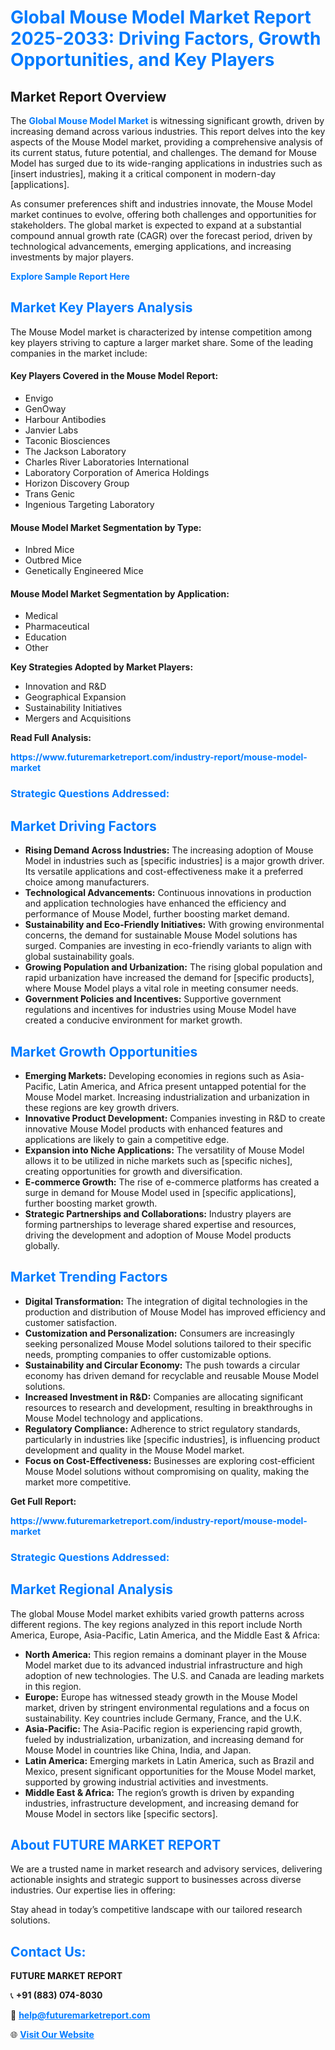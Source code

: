 <h1 style="color: #007BFF;">Global Mouse Model Market Report 2025-2033: Driving Factors, Growth Opportunities, and Key Players</h1>

<section id="overview">
<h2>Market Report Overview</h2>
<p>The <a href="https://www.futuremarketreport.com/industry-report/mouse-model-market" style="color: #007BFF; text-decoration: none;"><strong>Global Mouse Model Market</strong></a> is witnessing significant growth, driven by increasing demand across various industries. This report delves into the key aspects of the Mouse Model market, providing a comprehensive analysis of its current status, future potential, and challenges. The demand for Mouse Model has surged due to its wide-ranging applications in industries such as [insert industries], making it a critical component in modern-day [applications].</p>
<p>As consumer preferences shift and industries innovate, the Mouse Model market continues to evolve, offering both challenges and opportunities for stakeholders. The global market is expected to expand at a substantial compound annual growth rate (CAGR) over the forecast period, driven by technological advancements, emerging applications, and increasing investments by major players.</p>
</section>

<section id="overview">
<p><a href="https://www.futuremarketreport.com/request-sample/reportId=84941" style="color: #007BFF; text-decoration: none;"><strong>Explore Sample Report Here</strong></a></p>
</section>

<section id="key-players">
<h2 style="color: #007BFF;">Market Key Players Analysis</h2>
<p>The Mouse Model market is characterized by intense competition among key players striving to capture a larger market share. Some of the leading companies in the market include:</p>
<h4>Key Players Covered in the Mouse Model Report:</h4>
<ul><li>Envigo</li><li>GenOway</li><li>Harbour Antibodies</li><li>Janvier Labs</li><li>Taconic Biosciences</li><li>The Jackson Laboratory</li><li>Charles River Laboratories International</li><li>Laboratory Corporation of America Holdings</li><li>Horizon Discovery Group</li><li>Trans Genic</li><li>Ingenious Targeting Laboratory</li></ul>
<h4>Mouse Model Market Segmentation by Type:</h4>
<ul><li>Inbred Mice</li><li>Outbred Mice</li><li>Genetically Engineered Mice</li></ul>

<h4>Mouse Model Market Segmentation by Application:</h4>
<ul><li>Medical</li><li>Pharmaceutical</li><li>Education</li><li>Other</li></ul>
<p><strong>Key Strategies Adopted by Market Players:</strong></p>
<ul>
<li>Innovation and R&D</li>
<li>Geographical Expansion</li>
<li>Sustainability Initiatives</li>
<li>Mergers and Acquisitions</li>
</ul>
</section>

<section>
<p><strong>Read Full Analysis: </strong></p><a href="https://www.futuremarketreport.com/industry-report/mouse-model-market" style="color: #007BFF; text-decoration: none;"><strong>https://www.futuremarketreport.com/industry-report/mouse-model-market</strong></a>
<h3 style="color: #007BFF;">Strategic Questions Addressed:</h3>
</section>

<section id="driving-factors">
<h2 style="color: #007BFF;">Market Driving Factors</h2>
<ul>
<li><strong>Rising Demand Across Industries:</strong> The increasing adoption of Mouse Model in industries such as [specific industries] is a major growth driver. Its versatile applications and cost-effectiveness make it a preferred choice among manufacturers.</li>
<li><strong>Technological Advancements:</strong> Continuous innovations in production and application technologies have enhanced the efficiency and performance of Mouse Model, further boosting market demand.</li>
<li><strong>Sustainability and Eco-Friendly Initiatives:</strong> With growing environmental concerns, the demand for sustainable Mouse Model solutions has surged. Companies are investing in eco-friendly variants to align with global sustainability goals.</li>
<li><strong>Growing Population and Urbanization:</strong> The rising global population and rapid urbanization have increased the demand for [specific products], where Mouse Model plays a vital role in meeting consumer needs.</li>
<li><strong>Government Policies and Incentives:</strong> Supportive government regulations and incentives for industries using Mouse Model have created a conducive environment for market growth.</li>
</ul>
</section>

<section id="growth-opportunities">
<h2 style="color: #007BFF;">Market Growth Opportunities</h2>
<ul>
<li><strong>Emerging Markets:</strong> Developing economies in regions such as Asia-Pacific, Latin America, and Africa present untapped potential for the Mouse Model market. Increasing industrialization and urbanization in these regions are key growth drivers.</li>
<li><strong>Innovative Product Development:</strong> Companies investing in R&D to create innovative Mouse Model products with enhanced features and applications are likely to gain a competitive edge.</li>
<li><strong>Expansion into Niche Applications:</strong> The versatility of Mouse Model allows it to be utilized in niche markets such as [specific niches], creating opportunities for growth and diversification.</li>
<li><strong>E-commerce Growth:</strong> The rise of e-commerce platforms has created a surge in demand for Mouse Model used in [specific applications], further boosting market growth.</li>
<li><strong>Strategic Partnerships and Collaborations:</strong> Industry players are forming partnerships to leverage shared expertise and resources, driving the development and adoption of Mouse Model products globally.</li>
</ul>
</section>

<section id="trending-factors">
<h2 style="color: #007BFF;">Market Trending Factors</h2>
<ul>
<li><strong>Digital Transformation:</strong> The integration of digital technologies in the production and distribution of Mouse Model has improved efficiency and customer satisfaction.</li>
<li><strong>Customization and Personalization:</strong> Consumers are increasingly seeking personalized Mouse Model solutions tailored to their specific needs, prompting companies to offer customizable options.</li>
<li><strong>Sustainability and Circular Economy:</strong> The push towards a circular economy has driven demand for recyclable and reusable Mouse Model solutions.</li>
<li><strong>Increased Investment in R&D:</strong> Companies are allocating significant resources to research and development, resulting in breakthroughs in Mouse Model technology and applications.</li>
<li><strong>Regulatory Compliance:</strong> Adherence to strict regulatory standards, particularly in industries like [specific industries], is influencing product development and quality in the Mouse Model market.</li>
<li><strong>Focus on Cost-Effectiveness:</strong> Businesses are exploring cost-efficient Mouse Model solutions without compromising on quality, making the market more competitive.</li>
</ul>
</section>

<section>
<p><strong>Get Full Report: </strong></p><a href="https://www.futuremarketreport.com/industry-report/mouse-model-market" style="color: #007BFF; text-decoration: none;"><strong>https://www.futuremarketreport.com/industry-report/mouse-model-market</strong></a>
<h3 style="color: #007BFF;">Strategic Questions Addressed:</h3>
</section>


<section id="regional-analysis">
<h2 style="color: #007BFF;">Market Regional Analysis</h2>
<p>The global Mouse Model market exhibits varied growth patterns across different regions. The key regions analyzed in this report include North America, Europe, Asia-Pacific, Latin America, and the Middle East & Africa:</p>
<ul>
<li><strong>North America:</strong> This region remains a dominant player in the Mouse Model market due to its advanced industrial infrastructure and high adoption of new technologies. The U.S. and Canada are leading markets in this region.</li>
<li><strong>Europe:</strong> Europe has witnessed steady growth in the Mouse Model market, driven by stringent environmental regulations and a focus on sustainability. Key countries include Germany, France, and the U.K.</li>
<li><strong>Asia-Pacific:</strong> The Asia-Pacific region is experiencing rapid growth, fueled by industrialization, urbanization, and increasing demand for Mouse Model in countries like China, India, and Japan.</li>
<li><strong>Latin America:</strong> Emerging markets in Latin America, such as Brazil and Mexico, present significant opportunities for the Mouse Model market, supported by growing industrial activities and investments.</li>
<li><strong>Middle East & Africa:</strong> The region’s growth is driven by expanding industries, infrastructure development, and increasing demand for Mouse Model in sectors like [specific sectors].</li>
</ul>
</section>

<footer>
<h2 style="color: #007BFF;">About FUTURE MARKET REPORT</h2>
<p>We are a trusted name in market research and advisory services, delivering actionable insights and strategic support to businesses across diverse industries. Our expertise lies in offering:</p>

<p>Stay ahead in today’s competitive landscape with our tailored research solutions.</p>

<h2 style="color: #007BFF;">Contact Us:</h2>
<p><strong>FUTURE MARKET REPORT</strong></p>
<p>📞 <strong>+91 (883) 074-8030</strong></p>
<p>📧 <strong><a href="mailto:help@futuremarketreport.com" style="color: #007BFF;">help@futuremarketreport.com</a></strong></p>
<p>🌐 <strong><a href="https://www.futuremarketreport.com/" style="color: #007BFF;">Visit Our Website</a></strong></p>
</footer>
